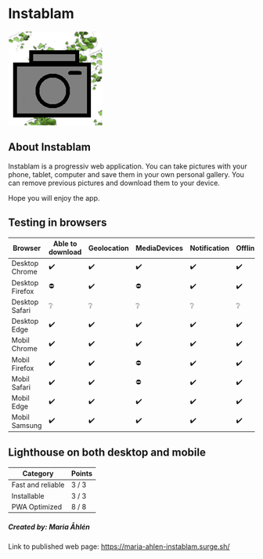 # Instablam                       

![alt text](https://github.com/jensengbg-maria-ahlen/Instablam2.0/blob/main/img/192.png "Logo")
## About Instablam
Instablam is a progressiv web application.
You can take pictures with your phone, tablet, computer and save them in your own personal gallery. 
You can remove previous pictures and download them to your device. 

Hope you will enjoy the app. 



## Testing in browsers
|Browser      |Able to download |Geolocation |MediaDevices |Notification |Offline |
|----------------|--------|--------|-|-|-|
|Desktop Chrome  |✔️|✔️|✔️|✔️|✔️|
|Desktop Firefox |⛔|✔️|⛔|✔️|✔️|
|Desktop Safari  |❔|❔|❔|❔|❔|❔|
|Desktop Edge    |✔️|✔️|✔️|✔️|✔️|
|Mobil Chrome    |✔️|✔️|✔️|✔️|✔️|
|Mobil Firefox |✔️|✔️|⛔|✔️|✔️|
|Mobil Safari  |✔️|✔️|⛔|✔️|✔️|
|Mobil Edge    |✔️|✔️|✔️|✔️|✔️|
|Mobil Samsung    |✔️|✔️|✔️|✔️|✔️|




## Lighthouse on both desktop and mobile
|Category |Points |
|-|-|
|Fast and reliable | 3 / 3 |
|Installable | 3 / 3 |
|PWA Optimized | 8 / 8 |



##### Created by: Maria Åhlén
Link to published web page: https://maria-ahlen-instablam.surge.sh/
